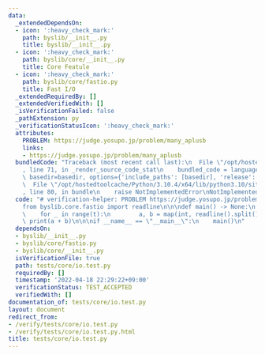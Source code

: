 ```yaml
---
data:
  _extendedDependsOn:
  - icon: ':heavy_check_mark:'
    path: byslib/__init__.py
    title: byslib/__init__.py
  - icon: ':heavy_check_mark:'
    path: byslib/core/__init__.py
    title: Core Featule
  - icon: ':heavy_check_mark:'
    path: byslib/core/fastio.py
    title: Fast I/O
  _extendedRequiredBy: []
  _extendedVerifiedWith: []
  _isVerificationFailed: false
  _pathExtension: py
  _verificationStatusIcon: ':heavy_check_mark:'
  attributes:
    PROBLEM: https://judge.yosupo.jp/problem/many_aplusb
    links:
    - https://judge.yosupo.jp/problem/many_aplusb
  bundledCode: "Traceback (most recent call last):\n  File \"/opt/hostedtoolcache/Python/3.10.4/x64/lib/python3.10/site-packages/onlinejudge_verify/documentation/build.py\"\
    , line 71, in _render_source_code_stat\n    bundled_code = language.bundle(stat.path,\
    \ basedir=basedir, options={'include_paths': [basedir], 'release': True}).decode()\n\
    \  File \"/opt/hostedtoolcache/Python/3.10.4/x64/lib/python3.10/site-packages/onlinejudge_verify/languages/python.py\"\
    , line 80, in bundle\n    raise NotImplementedError\nNotImplementedError\n"
  code: "# verification-helper: PROBLEM https://judge.yosupo.jp/problem/many_aplusb\n\
    from byslib.core.fastio import readline\n\n\ndef main() -> None:\n    t = int(readline())\n\
    \    for _ in range(t):\n        a, b = map(int, readline().split())\n       \
    \ print(a + b)\n\n\nif __name__ == \"__main__\":\n    main()\n"
  dependsOn:
  - byslib/__init__.py
  - byslib/core/fastio.py
  - byslib/core/__init__.py
  isVerificationFile: true
  path: tests/core/io.test.py
  requiredBy: []
  timestamp: '2022-04-18 22:29:22+09:00'
  verificationStatus: TEST_ACCEPTED
  verifiedWith: []
documentation_of: tests/core/io.test.py
layout: document
redirect_from:
- /verify/tests/core/io.test.py
- /verify/tests/core/io.test.py.html
title: tests/core/io.test.py
---
```

